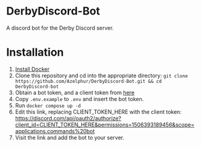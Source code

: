 # DerbyDiscord-Bot
A discord bot for the Derby Discord server.

# Installation
1. [Install Docker](https://docs.docker.com/desktop/linux/install/)
2. Clone this repository and cd into the appropriate directory: `git clone https://github.com/Azelphur/DerbyDiscord-Bot.git && cd DerbyDiscord-bot`
3. Obtain a bot token, and a client token from [here](https://discord.com/developers/applications)
4. Copy `.env.example` to `.env` and insert the bot token.
5. Run `docker compose up -d`
6. Edit this link, replacing CLIENT_TOKEN_HERE with the client token: https://discord.com/api/oauth2/authorize?client_id=CLIENT_TOKEN_HERE&permissions=1506393189456&scope=applications.commands%20bot
7. Visit the link and add the bot to your server.
